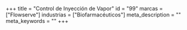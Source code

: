 +++
title = "Control de Inyección de Vapor"
id = "99"
marcas = ["Flowserve"]
industrias = ["Biofarmacéuticos"]
meta_description = ""
meta_keywords = ""
+++
